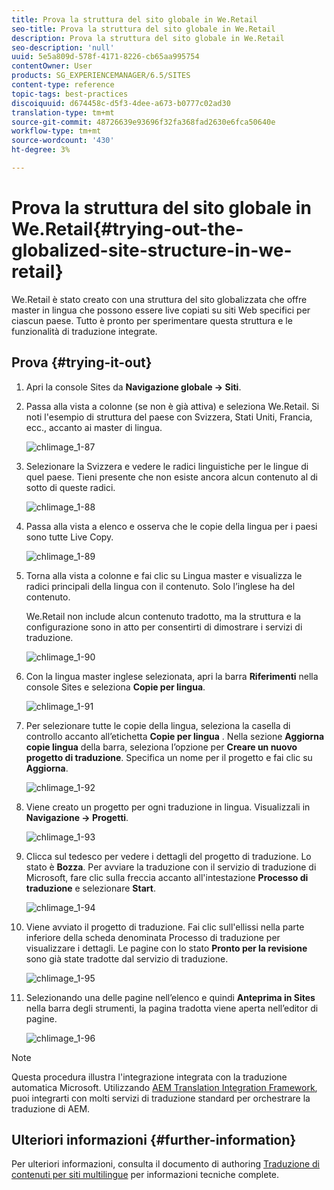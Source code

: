 ```yaml
---
title: Prova la struttura del sito globale in We.Retail
seo-title: Prova la struttura del sito globale in We.Retail
description: Prova la struttura del sito globale in We.Retail
seo-description: 'null'
uuid: 5e5a809d-578f-4171-8226-cb65aa995754
contentOwner: User
products: SG_EXPERIENCEMANAGER/6.5/SITES
content-type: reference
topic-tags: best-practices
discoiquuid: d674458c-d5f3-4dee-a673-b0777c02ad30
translation-type: tm+mt
source-git-commit: 48726639e93696f32fa368fad2630e6fca50640e
workflow-type: tm+mt
source-wordcount: '430'
ht-degree: 3%

---
```



# Prova la struttura del sito globale in We.Retail{#trying-out-the-globalized-site-structure-in-we-retail}

We.Retail è stato creato con una struttura del sito globalizzata che offre master in lingua che possono essere live copiati su siti Web specifici per ciascun paese. Tutto è pronto per sperimentare questa struttura e le funzionalità di traduzione integrate.

## Prova {#trying-it-out}

1. Apri la console Sites da **Navigazione globale -> Siti**.
1. Passa alla vista a colonne (se non è già attiva) e seleziona We.Retail. Si noti l&#39;esempio di struttura del paese con Svizzera, Stati Uniti, Francia, ecc., accanto ai master di lingua.

   ![chlimage_1-87](assets/chlimage_1-87a.png)

1. Selezionare la Svizzera e vedere le radici linguistiche per le lingue di quel paese. Tieni presente che non esiste ancora alcun contenuto al di sotto di queste radici.

   ![chlimage_1-88](assets/chlimage_1-88a.png)

1. Passa alla vista a elenco e osserva che le copie della lingua per i paesi sono tutte Live Copy.

   ![chlimage_1-89](assets/chlimage_1-89a.png)

1. Torna alla vista a colonne e fai clic su Lingua master e visualizza le radici principali della lingua con il contenuto. Solo l’inglese ha del contenuto.

   We.Retail non include alcun contenuto tradotto, ma la struttura e la configurazione sono in atto per consentirti di dimostrare i servizi di traduzione.

   ![chlimage_1-90](assets/chlimage_1-90a.png)

1. Con la lingua master inglese selezionata, apri la barra **Riferimenti** nella console Sites e seleziona **Copie per lingua**.

   ![chlimage_1-91](assets/chlimage_1-91.png)

1. Per selezionare tutte le copie della lingua, seleziona la casella di controllo accanto all’etichetta **Copie per lingua** . Nella sezione **Aggiorna copie lingua** della barra, seleziona l’opzione per **Creare un nuovo progetto di traduzione**. Specifica un nome per il progetto e fai clic su **Aggiorna**.

   ![chlimage_1-92](assets/chlimage_1-92.png)

1. Viene creato un progetto per ogni traduzione in lingua. Visualizzali in **Navigazione -> Progetti**.

   ![chlimage_1-93](assets/chlimage_1-93.png)

1. Clicca sul tedesco per vedere i dettagli del progetto di traduzione. Lo stato è **Bozza**. Per avviare la traduzione con il servizio di traduzione di Microsoft, fare clic sulla freccia accanto all&#39;intestazione **Processo di traduzione** e selezionare **Start**.

   ![chlimage_1-94](assets/chlimage_1-94.png)

1. Viene avviato il progetto di traduzione. Fai clic sull&#39;ellissi nella parte inferiore della scheda denominata Processo di traduzione per visualizzare i dettagli. Le pagine con lo stato **Pronto per la revisione** sono già state tradotte dal servizio di traduzione.

   ![chlimage_1-95](assets/chlimage_1-95.png)

1. Selezionando una delle pagine nell’elenco e quindi **Anteprima in Sites** nella barra degli strumenti, la pagina tradotta viene aperta nell’editor di pagine.

   ![chlimage_1-96](assets/chlimage_1-96.png)

>[!NOTE]
>
>Questa procedura illustra l&#39;integrazione integrata con la traduzione automatica Microsoft. Utilizzando [AEM Translation Integration Framework](/help/sites-administering/translation.md), puoi integrarti con molti servizi di traduzione standard per orchestrare la traduzione di AEM.

## Ulteriori informazioni {#further-information}

Per ulteriori informazioni, consulta il documento di authoring [Traduzione di contenuti per siti multilingue](/help/sites-administering/translation.md) per informazioni tecniche complete.
